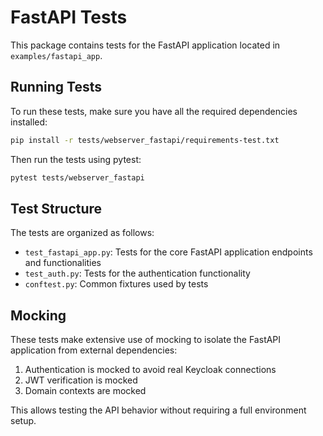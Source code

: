# FastAPI Tests

This package contains tests for the FastAPI application located in `examples/fastapi_app`.

## Running Tests

To run these tests, make sure you have all the required dependencies installed:

```bash
pip install -r tests/webserver_fastapi/requirements-test.txt
```

Then run the tests using pytest:

```bash
pytest tests/webserver_fastapi
```

## Test Structure

The tests are organized as follows:

- `test_fastapi_app.py`: Tests for the core FastAPI application endpoints and functionalities
- `test_auth.py`: Tests for the authentication functionality
- `conftest.py`: Common fixtures used by tests

## Mocking

These tests make extensive use of mocking to isolate the FastAPI application from external dependencies:

1. Authentication is mocked to avoid real Keycloak connections
2. JWT verification is mocked
3. Domain contexts are mocked

This allows testing the API behavior without requiring a full environment setup.